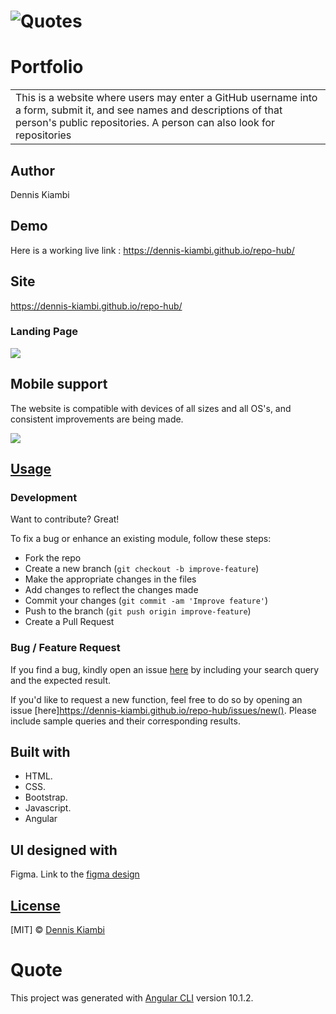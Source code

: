 # ![Quotes](https://dennis-kiambi.github.io/repo-hub/)
# Portfolio
<table>
<tr>
<td>
 This is a website where users may enter a GitHub username into a form, submit it, and see names and descriptions of that person's public repositories. A person can also look for repositories
</td>
</tr>
</table>

## Author
Dennis Kiambi

## Demo
Here is a working live link :  https://dennis-kiambi.github.io/repo-hub/


## Site
https://dennis-kiambi.github.io/repo-hub/

### Landing Page

![](https://dennis-kiambi.github.io/repo-hub/)

## Mobile support
The website is compatible with devices of all sizes and all OS's, and consistent improvements are being made.

![](https://dennis-kiambi.github.io/repo-hub/)




## [Usage](https://dennis-kiambi.github.io/repo-hub/) 

### Development
Want to contribute? Great!

To fix a bug or enhance an existing module, follow these steps:

- Fork the repo
- Create a new branch (`git checkout -b improve-feature`)
- Make the appropriate changes in the files
- Add changes to reflect the changes made
- Commit your changes (`git commit -am 'Improve feature'`)
- Push to the branch (`git push origin improve-feature`)
- Create a Pull Request 

### Bug / Feature Request

If you find a bug, kindly open an issue [here](https://dennis-kiambi.github.io/repo-hub/) by including your search query and the expected result.

If you'd like to request a new function, feel free to do so by opening an issue [here]https://dennis-kiambi.github.io/repo-hub/issues/new(). Please include sample queries and their corresponding results.


## Built with 

- HTML.
- CSS.
- Bootstrap.
- Javascript.
- Angular

## UI designed with
Figma. Link to the [figma design](https://www.figma.com/file/bZ5z3WxSjX6m01ox4D8bEt/Untitled?node-id=0%3A1)


## [License](https://github.com/Dennis-Kiambi/quote/blob/master/LICENSE.md)

[MIT] © [Dennis Kiambi ](https://dennis-kiambi.github.io/repo-hub/blob/master/LICENSE.md)


# Quote

This project was generated with [Angular CLI](https://github.com/angular/angular-cli) version 10.1.2.

